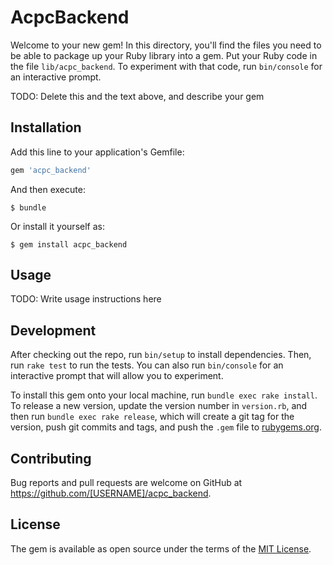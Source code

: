 # AcpcBackend

Welcome to your new gem! In this directory, you'll find the files you need to be able to package up your Ruby library into a gem. Put your Ruby code in the file `lib/acpc_backend`. To experiment with that code, run `bin/console` for an interactive prompt.

TODO: Delete this and the text above, and describe your gem

## Installation

Add this line to your application's Gemfile:

```ruby
gem 'acpc_backend'
```

And then execute:

    $ bundle

Or install it yourself as:

    $ gem install acpc_backend

## Usage

TODO: Write usage instructions here

## Development

After checking out the repo, run `bin/setup` to install dependencies. Then, run `rake test` to run the tests. You can also run `bin/console` for an interactive prompt that will allow you to experiment.

To install this gem onto your local machine, run `bundle exec rake install`. To release a new version, update the version number in `version.rb`, and then run `bundle exec rake release`, which will create a git tag for the version, push git commits and tags, and push the `.gem` file to [rubygems.org](https://rubygems.org).

## Contributing

Bug reports and pull requests are welcome on GitHub at https://github.com/[USERNAME]/acpc_backend.


## License

The gem is available as open source under the terms of the [MIT License](http://opensource.org/licenses/MIT).

